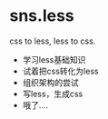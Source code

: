 sns.less
========

css to less, less to css.

* 学习less基础知识
* 试着把css转化为less
* 组织架构的尝试
* 写less，生成css
* 哦了....


